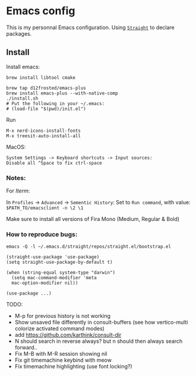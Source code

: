 # Emacs config

This is my personnal Emacs configuration.
Using [`Straight`](https://github.com/radian-software/straight.el) to declare packages.

## Install

Install emacs:
```
brew install libtool cmake

brew tap d12frosted/emacs-plus
brew install emacs-plus --with-native-comp
./install.sh
# Put the following in your ~/.emacs:
# (load-file "$(pwd)/init.el")
```

Run
```
M-x nerd-icons-install-fonts
M-x treesit-auto-install-all
```

MacOS:
```
System Settings -> Keyboard shortcuts -> Input sources:
Disable all ^Space to fix ctrl-space
```

### Notes:
For *Iterm*:

In `Profiles` -> `Advanced` -> `Sementic History`:
Set to `Run command`, with value: `$PATH_TO/emacsclient -n \2 \1`

Make sure to install all versions of Fira Mono (Medium, Regular & Bold)

### How to reproduce bugs:
`emacs -Q -l ~/.emacs.d/straight/repos/straight.el/bootstrap.el`

```
(straight-use-package 'use-package)
(setq straight-use-package-by-default t)

(when (string-equal system-type "darwin")
  (setq mac-command-modifier 'meta
  mac-option-modifier nil))

(use-package ...)
```

TODO:
- M-p for previous history is not working
- Show unsaved file differently in consult-buffers (see how vertico-multi colorize activated command modes)
- add https://github.com/karthink/consult-dir
- N should search in reverse always? but n should then always search forward..
- Fix M-B with M-R session showing nil
- Fix git timemachine keybind with meow
- Fix timemachine highlighting (use font locking?)
